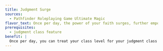 ```yaml
---
title: Judgment Surge
sources:
  - Pathfinder Roleplaying Game Ultimate Magic
flavor_text: Once per day, the power of your faith surges, further empowering your judgments.
prerequisites:
  - judgment class feature
benefit: |
  Once per day, you can treat your class level for your judgment class feature as if it were 3 higher than normal. If you have multiple judgments active at the same time, this benefit applies to all of them.
---
```


